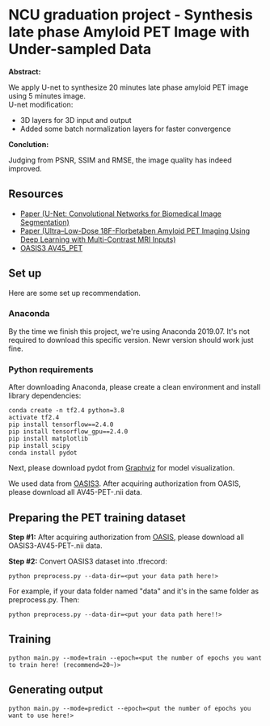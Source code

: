 # NCU graduation project - Synthesis late phase Amyloid PET Image with Under-sampled Data

**Abstract:**

We apply U-net to synthesize 20 minutes late phase amyloid PET image using 5 minutes image.  
U-net modification: 
* 3D layers for 3D input and output
* Added some batch normalization layers for faster convergence

**Conclution:**

Judging from PSNR, SSIM and RMSE, the image quality has indeed improved.

## Resources

* [Paper (U-Net: Convolutional Networks for Biomedical Image Segmentation)](https://arxiv.org/abs/1505.04597)
* [Paper (Ultra–Low-Dose 18F-Florbetaben Amyloid PET Imaging Using Deep Learning with Multi-Contrast MRI Inputs)](https://pubs.rsna.org/doi/full/10.1148/radiol.2018180940)
* [OASIS3 AV45_PET](https://www.oasis-brains.org/)

## Set up

Here are some set up recommendation.

### Anaconda

By the time we finish this project, we're using Anaconda 2019.07. It's not required to download this specific version. Newr version should work just fine.  

### Python requirements

After downloading Anaconda, please create a clean environment and install library dependencies:

```
conda create -n tf2.4 python=3.8
activate tf2.4
pip install tensorflow==2.4.0
pip install tensorflow_gpu==2.4.0
pip install matplotlib
pip install scipy
conda install pydot
```

Next, please download pydot from [Graphviz](https://graphviz.gitlab.io/download/) for model visualization.

We used data from [OASIS3](https://www.oasis-brains.org/). After acquiring authorization from OASIS, please download all AV45-PET-.nii data.

## Preparing the PET training dataset

**Step #1:** After acquiring authorization from [OASIS](https://www.oasis-brains.org/), please download all OASIS3-AV45-PET-.nii data.

**Step #2:** Convert OASIS3 dataset into .tfrecord:
```
python preprocess.py --data-dir=<put your data path here!>
```

For example, if your data folder named "data" and it's in the same folder as preprocess.py. Then:

```
python preprocess.py --data-dir=<put your data path here!!>
```

## Training

```
python main.py --mode=train --epoch=<put the number of epochs you want to train here! (recommend=20~)>
```

## Generating output

```
python main.py --mode=predict --epoch=<put the number of epochs you want to use here!>
```
